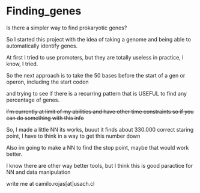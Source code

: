 # Finding_genes
Is there a simpler way to find prokaryotic genes?

So I started this project with the idea of taking a genome and being able to automatically identify genes.

At first I tried to use promoters, but they are totally useless in practice, I know, I tried.

So the next approach is to take the 50 bases before the start of a gen or operon, including the start codon

and trying to see if there is a recurring pattern that is USEFUL to find any percentage of genes.

~~I'm currently at limit of my abilities and have other time constraints so if you can do something with this info~~

So, I made a little NN its works, buuut it finds about 330.000 correct staring point, I have to think in a way to get this number down

Also im going to make a NN to find the stop point, maybe that would work better.

I know there are other way better tools, but I think this is good paractice for NN and data manipulation


write me at camilo.rojas[at]usach.cl



